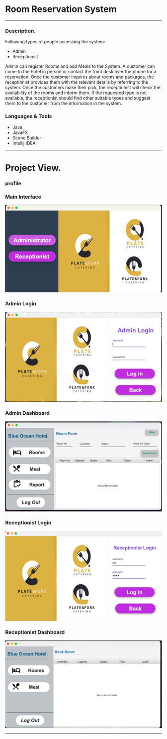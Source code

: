 # Room Reservation System

---

### Description.
Following types of people accessing the system:
* Admin
* Receptionist

Admin can register Rooms and add Meals to the System. 
A customer can come to the hotel in person or contact the front desk over the 
phone for a reservation. Once the customer inquires about rooms and packages, 
the receptionist provides them with the relevant details by referring to the system. 
Once the customers make their pick, the receptionist will check the availability of 
the rooms and inform them. If the requested type is not available, the receptionist 
should find other suitable types and suggest them to the customer from the information 
in the system.

### Languages & Tools

* Java
* JavaFX
* Scene Builder
* Intellij IDEA
---

# Project View.

### profile

### Main Interface
![Main Interface!](src/assets/projectImage/MainInterface.png)

### Admin Login
![Admin Login!](src/assets/projectImage/AdminLogin.png)

### Admin Dashboard
![Admin Dashboard!](src/assets/projectImage/AdminDashboard.png)

### Receptionist Login
![Receptionist Login!](src/assets/projectImage/ReceptionistLogin.png)

### Receptionist Dashboard
![Receptionist Dashboard!](src/assets/projectImage/ReceptionistDashboard.png)

---


